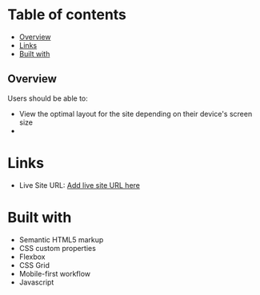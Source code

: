 # Table of contents

- [Overview](#overview)
- [Links](#links)
- [Built with](#built-with)


## Overview

Users should be able to:

- View the optimal layout for the site depending on their device's screen size
- 

# Links

- Live Site URL: [Add live site URL here](https://your-live-site-url.com)

# Built with

- Semantic HTML5 markup
- CSS custom properties
- Flexbox
- CSS Grid
- Mobile-first workflow
- Javascript
